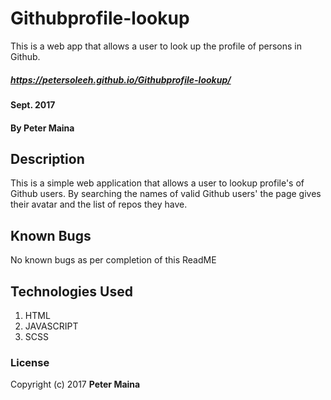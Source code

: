 # Githubprofile-lookup
This is a web app that allows a user to look up the profile of persons in Github.

##### https://petersoleeh.github.io/Githubprofile-lookup/

####  Sept. 2017

#### By **Peter Maina**

## Description

This is a simple web application that allows a user to lookup profile's of Github users. By searching the names of valid Github users' the page gives their avatar and the list of repos they have.

## Known Bugs

No known bugs as per completion of this ReadME

## Technologies Used

<ol>
  <li>HTML</li>
  <li>JAVASCRIPT</li>
  <li>SCSS</li>
 </ol>

### License


Copyright (c) 2017 **Peter Maina**
  
